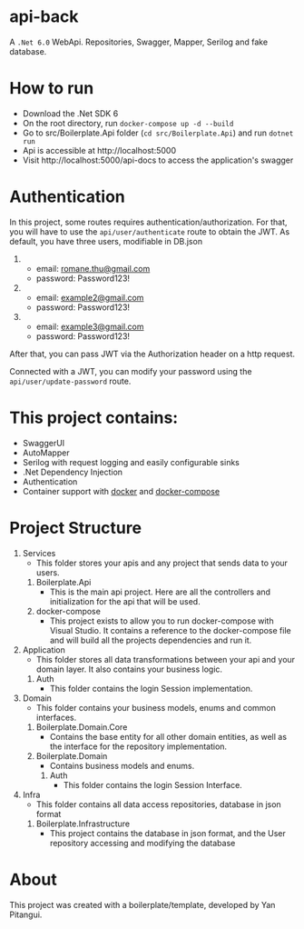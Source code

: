 # api-back

A ``.Net 6.0`` WebApi. Repositories, Swagger, Mapper, Serilog and fake database.

# How to run
- Download the .Net SDK 6
- On the root directory, run ``docker-compose up -d --build``
- Go to src/Boilerplate.Api folder (``cd src/Boilerplate.Api``) and run ``dotnet run``
- Api is accessible at http://localhost:5000
- Visit http://localhost:5000/api-docs to access the application's swagger

# Authentication
In this project, some routes requires authentication/authorization. For that, you will have to use the ``api/user/authenticate`` route to obtain the JWT.
As default, you have three users, modifiable in DB.json

1. 
	- email: romane.thu@gmail.com
	- password: Password123!

2. 
	- email: example2@gmail.com
	- password: Password123!

3. 
	- email: example3@gmail.com
	- password: Password123!

After that, you can pass JWT via the Authorization header on a http request.

Connected with a JWT, you can modify your password using the ``api/user/update-password`` route.

# This project contains:
- SwaggerUI
- AutoMapper
- Serilog with request logging and easily configurable sinks
- .Net Dependency Injection
- Authentication
- Container support with [docker](src/Boilerplate.Api/dockerfile) and [docker-compose](docker-compose.yml)

# Project Structure
1. Services
	- This folder stores your apis and any project that sends data to your users.
	1. Boilerplate.Api
		- This is the main api project. Here are all the controllers and initialization for the api that will be used.
	2. docker-compose
		- This project exists to allow you to run docker-compose with Visual Studio. It contains a reference to the docker-compose file and will build all the projects dependencies and run it.
2. Application
	-  This folder stores all data transformations between your api and your domain layer. It also contains your business logic.
	1. Auth
		- This folder contains the login Session implementation.
3. Domain
	- This folder contains your business models, enums and common interfaces.
	1. Boilerplate.Domain.Core
		- Contains the base entity for all other domain entities, as well as the interface for the repository implementation.
	2. Boilerplate.Domain
		- Contains business models and enums.
		1. Auth
			- This folder contains the login Session Interface.
4. Infra
	- This folder contains all data access repositories, database in json format
	1. Boilerplate.Infrastructure
		- This project contains the database in json format, and the User repository accessing and modifying the database

# About
This project was created with a boilerplate/template, developed by Yan Pitangui.
